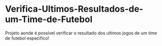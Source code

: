 # Verifica-Ultimos-Resultados-de-um-Time-de-Futebol
Projeto aonde é possível verificar o resultado dos ultimos jogos de um time de futebol específico!
